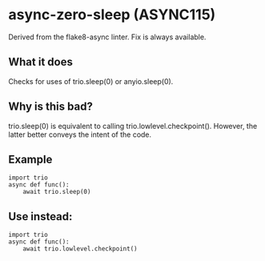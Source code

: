 # async-zero-sleep (ASYNC115)
Derived from the flake8-async linter.
Fix is always available.
## What it does
Checks for uses of trio.sleep(0) or anyio.sleep(0).
## Why is this bad?
trio.sleep(0) is equivalent to calling trio.lowlevel.checkpoint().
However, the latter better conveys the intent of the code.
## Example
```
import trio
async def func():
    await trio.sleep(0)
```
## Use instead:
```
import trio
async def func():
    await trio.lowlevel.checkpoint()
```